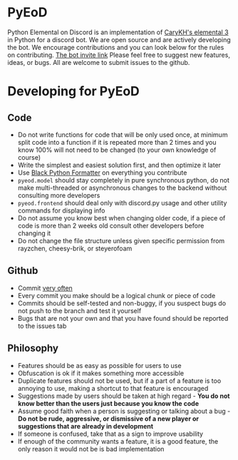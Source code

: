 # PyEoD
Python Elemental on Discord is an implementation of [CaryKH's elemental 3](https://www.youtube.com/watch?v=J10KDPg_Im0) in Python for a discord bot. We are open source and are actively developing the bot. We encourage contributions and you can look below for the rules on contributing.
[The bot invite link](https://discord.com/api/oauth2/authorize?client_id=1140757791288598609&permissions=277025705024&scope=bot%20applications.commands)
Please feel free to suggest new features, ideas, or bugs. All are welcome to submit issues to the github.
# Developing for PyEoD
## Code
* Do not write functions for code that will be only used once, at minimum split code into a function if it is repeated more than 2 times and you know 100% will not need to be changed (to your own knowledge of course)
* Write the simplest and easiest solution first, and then optimize it later
* Use [Black Python Formatter](https://marketplace.visualstudio.com/items?itemName=ms-python.black-formatter) on everything you contribute
* `pyeod.model` should stay completely in pure synchronous python, do not make multi-threaded or asynchronous changes to the backend without consulting more developers
* `pyeod.frontend` should deal only with discord.py usage and other utility commands for displaying info
* Do not assume you know best when changing older code, if a piece of code is more than 2 weeks old consult other developers before changing it
* Do not change the file structure unless given specific permission from rayzchen, cheesy-brik, or steyerofoam
## Github
* Commit <u>very often</u>
* Every commit you make should be a logical chunk or piece of code
* Commits should be self-tested and non-buggy, if you suspect bugs do not push to the branch and test it yourself
* Bugs that are not your own and that you have found should be reported to the issues tab
## Philosophy
* Features should be as easy as possible for users to use
* Obfuscation is ok if it makes something more accessible
* Duplicate features should not be used, but if a part of a feature is too annoying to use, making a shortcut to that feature is encouraged
* Suggestions made by users should be taken at high regard - __You do not know better than the users just because you know the code__
* Assume good faith when a person is suggesting or talking about a bug - __Do not be rude, aggressive, or dismissive of a new player or suggestions that are already in development__
* If someone is confused, take that as a sign to improve usability
* If enough of the community wants a feature, it is a good feature, the only reason it would not be is bad implementation
